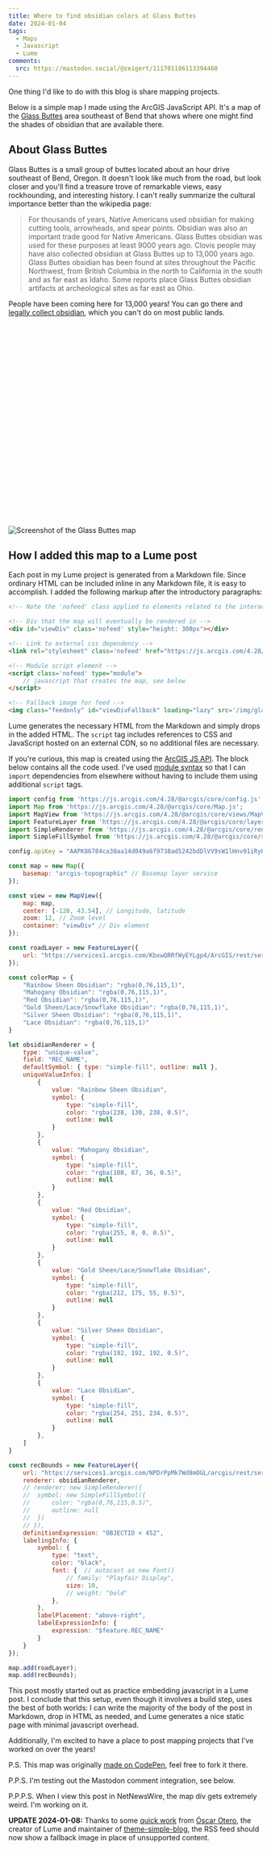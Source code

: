 ```yaml
---
title: Where to find obsidian colors at Glass Buttes
date: 2024-01-04
tags:
  - Maps
  - Javascript
  - Lume
comments:
  src: https://mastodon.social/@zeigert/111701186113394460
---
```


One thing I'd like to do with this blog is share mapping projects.

Below is a simple map I made using the ArcGIS JavaScript API. It's a map of the [Glass Buttes](https://en.wikipedia.org/wiki/Glass_Buttes) area southeast of Bend that shows where one might find the shades of obsidian that are available there.

<!--more-->

## About Glass Buttes

Glass Buttes is a small group of buttes located about an hour drive southeast of Bend, Oregon. It doesn't look like much from the road, but look closer and you'll find a treasure trove of remarkable views, easy rockhounding, and interesting history. I can't really summarize the cultural importance better than the wikipedia page:

> For thousands of years, Native Americans used obsidian for making cutting tools, arrowheads, and spear points. Obsidian was also an important trade good for Native Americans. Glass Buttes obsidian was used for these purposes at least 9000 years ago. Clovis people may have also collected obsidian at Glass Buttes up to 13,000 years ago. Glass Buttes obsidian has been found at sites throughout the Pacific Northwest, from British Columbia in the north to California in the south and as far east as Idaho. Some reports place Glass Buttes obsidian artifacts at archeological sites as far east as Ohio.

People have been coming here for 13,000 years! You can go there and [legally collect obsidian](https://www.fs.usda.gov/detail/deschutes/recreation/rocks-minerals/?cid=stelprdb5381935), which you can't do on most public lands.

<div id="viewDiv" style="height: 400px" class="nofeed"></div>

<link class="nofeed" rel="stylesheet" href="https://js.arcgis.com/4.28/@arcgis/core/assets/esri/themes/light/main.css">

<script class="nofeed" type="module">
    import config from 'https://js.arcgis.com/4.28/@arcgis/core/config.js'
    import Map from 'https://js.arcgis.com/4.28/@arcgis/core/Map.js';
    import MapView from 'https://js.arcgis.com/4.28/@arcgis/core/views/MapView.js';
    import FeatureLayer from 'https://js.arcgis.com/4.28/@arcgis/core/layers/FeatureLayer.js';
    import SimpleRenderer from 'https://js.arcgis.com/4.28/@arcgis/core/renderers/SimpleRenderer.js';
    import SimpleFillSymbol from 'https://js.arcgis.com/4.28/@arcgis/core/symbols/SimpleFillSymbol.js';

    // document.getElementById("viewDiv").style['height'] = '400px';
    // document.getElementById("viewDivFallback").style['display'] = 'none';

    config.apiKey = "AAPK86784ca30aa14d049a6f9738ad5242bdDlVV9sW1lHnv91iRyQ2z-BevguH-N6EE0rVZDLfL08h6fxsQPgNFMgviM1v4g5IL";

    const map = new Map({
        basemap: "arcgis-topographic" // Basemap layer service
    });

    const view = new MapView({
        map: map,
        center: [-120, 43.54], // Longitude, latitude
        zoom: 12, // Zoom level
        container: "viewDiv" // Div element
    });

    const roadLayer = new FeatureLayer({
        url: "https://services1.arcgis.com/KbxwQRRfWyEYLgp4/ArcGIS/rest/services/BLM_OR_Ground_Transportation_GTRN_Roads_Line_Hub/FeatureServer"
    });

    const colorMap = {
        "Rainbow Sheen Obsidian": "rgba(0,76,115,1)",
        "Mahogany Obsidian": "rgba(0,76,115,1)",
        "Red Obsidian": "rgba(0,76,115,1)",
        "Gold Sheen/Lace/Snowflake Obsidian": "rgba(0,76,115,1)",
        "Silver Sheen Obsidian": "rgba(0,76,115,1)",
        "Lace Obsidian": "rgba(0,76,115,1)"
    }

    let obsidianRenderer = {
        type: "unique-value",
        field: "REC_NAME",
        defaultSymbol: { type: "simple-fill", outline: null },
        uniqueValueInfos: [
            {
                value: "Rainbow Sheen Obsidian",
                symbol: {
                    type: "simple-fill",
                    color: "rgba(238, 130, 238, 0.5)",
                    outline: null
                }
            },
            {
                value: "Mahogany Obsidian",
                symbol: {
                    type: "simple-fill",
                    color: "rgba(108, 67, 36, 0.5)",
                    outline: null
                }
            },
            {
                value: "Red Obsidian",
                symbol: {
                    type: "simple-fill",
                    color: "rgba(255, 0, 0, 0.5)",
                    outline: null
                }
            },
            {
                value: "Gold Sheen/Lace/Snowflake Obsidian",
                symbol: {
                    type: "simple-fill",
                    color: "rgba(212, 175, 55, 0.5)",
                    outline: null
                }
            },
            {
                value: "Silver Sheen Obsidian",
                symbol: {
                    type: "simple-fill",
                    color: "rgba(192, 192, 192, 0.5)",
                    outline: null
                }
            },
            {
                value: "Lace Obsidian",
                symbol: {
                    type: "simple-fill",
                    color: "rgba(254, 251, 234, 0.5)",
                    outline: null
                }
            },
        ]
    }

    const recBounds = new FeatureLayer({
        url: "https://services1.arcgis.com/NPDrPpMk7Wd8mOGL/arcgis/rest/services/BLM_Recreation_Boundaries/FeatureServer",
        renderer: obsidianRenderer,
        // renderer: new SimpleRenderer({
        // 	symbol: new SimpleFillSymbol({
        // 		color: "rgba(0,76,115,0.5)",
        // 		outline: null
        // 	})
        // }),
        definitionExpression: "OBJECTID < 452",
        labelingInfo: {
            symbol: {
                type: "text",
                color: "black",
                font: {  // autocast as new Font()
                    // family: "Playfair Display",
                    size: 10,
                    // weight: "bold"
                },
            },
            labelPlacement: "above-right",
            labelExpressionInfo: {
                expression: "$feature.REC_NAME"
            }
        }
    });

    map.add(roadLayer);
    map.add(recBounds);
</script>

<img class="feedonly" id="viewDivFallback" loading="lazy" src='/img/glass-buttes-fallback.png' alt='Screenshot of the Glass Buttes map'>

## How I added this map to a Lume post

Each post in my Lume project is generated from a Markdown file. Since ordinary HTML can be included inline in any Markdown file, it is easy to accomplish. I added the following markup after the introductory paragraphs:

```html
<!-- Note the 'nofeed' class applied to elements related to the interactive map. This tells my instance of loom to remove these elements from generated feeds. -->

<!-- Div that the map will eventually be rendered in -->
<div id="viewDiv" class='nofeed' style="height: 300px"></div>

<!-- Link to external css dependency -->
<link rel="stylesheet" class='nofeed' href="https://js.arcgis.com/4.28/@arcgis/core/assets/esri/themes/light/main.css">

<!-- Module script element -->
<script class='nofeed' type="module">
    // javascript that creates the map, see below
</script>

<!-- Fallback image for feed -->
<img class="feedonly" id="viewDivFallback" loading="lazy" src='/img/glass-buttes-fallback.jpg' alt='Screenshot of the Glass Buttes map'>
```

Lume generates the necessary HTML from the Markdown and simply drops in the added HTML. The `script` tag includes references to CSS and JavaScript hosted on an external CDN, so no additional files are necessary.

If you're curious, this map is created using the [ArcGIS JS API](https://developers.arcgis.com/javascript/latest/). The block below contains all the code used. I've used [module syntax](https://developer.mozilla.org/en-US/docs/Web/JavaScript/Guide/Modules) so that I can `import` dependencies from elsewhere without having to include them using additional `script` tags.

```js
import config from 'https://js.arcgis.com/4.28/@arcgis/core/config.js'
import Map from 'https://js.arcgis.com/4.28/@arcgis/core/Map.js';
import MapView from 'https://js.arcgis.com/4.28/@arcgis/core/views/MapView.js';
import FeatureLayer from 'https://js.arcgis.com/4.28/@arcgis/core/layers/FeatureLayer.js';
import SimpleRenderer from 'https://js.arcgis.com/4.28/@arcgis/core/renderers/SimpleRenderer.js';
import SimpleFillSymbol from 'https://js.arcgis.com/4.28/@arcgis/core/symbols/SimpleFillSymbol.js';

config.apiKey = "AAPK86784ca30aa14d049a6f9738ad5242bdDlVV9sW1lHnv91iRyQ2z-BevguH-N6EE0rVZDLfL08h6fxsQPgNFMgviM1v4g5IL";

const map = new Map({
	basemap: "arcgis-topographic" // Basemap layer service
});

const view = new MapView({
	map: map,
	center: [-120, 43.54], // Longitude, latitude
	zoom: 12, // Zoom level
	container: "viewDiv" // Div element
});

const roadLayer = new FeatureLayer({
	url: "https://services1.arcgis.com/KbxwQRRfWyEYLgp4/ArcGIS/rest/services/BLM_OR_Ground_Transportation_GTRN_Roads_Line_Hub/FeatureServer"
});

const colorMap = {
	"Rainbow Sheen Obsidian": "rgba(0,76,115,1)",
	"Mahogany Obsidian": "rgba(0,76,115,1)",
	"Red Obsidian": "rgba(0,76,115,1)",
	"Gold Sheen/Lace/Snowflake Obsidian": "rgba(0,76,115,1)",
	"Silver Sheen Obsidian": "rgba(0,76,115,1)",
	"Lace Obsidian": "rgba(0,76,115,1)"
}

let obsidianRenderer = {
	type: "unique-value",
	field: "REC_NAME",
	defaultSymbol: { type: "simple-fill", outline: null },
	uniqueValueInfos: [
		{
			value: "Rainbow Sheen Obsidian",
			symbol: {
				type: "simple-fill",
				color: "rgba(238, 130, 238, 0.5)",
				outline: null
			}
		},
		{
			value: "Mahogany Obsidian",
			symbol: {
				type: "simple-fill",
				color: "rgba(108, 67, 36, 0.5)",
				outline: null
			}
		},
		{
			value: "Red Obsidian",
			symbol: {
				type: "simple-fill",
				color: "rgba(255, 0, 0, 0.5)",
				outline: null
			}
		},
		{
			value: "Gold Sheen/Lace/Snowflake Obsidian",
			symbol: {
				type: "simple-fill",
				color: "rgba(212, 175, 55, 0.5)",
				outline: null
			}
		},
		{
			value: "Silver Sheen Obsidian",
			symbol: {
				type: "simple-fill",
				color: "rgba(192, 192, 192, 0.5)",
				outline: null
			}
		},
		{
			value: "Lace Obsidian",
			symbol: {
				type: "simple-fill",
				color: "rgba(254, 251, 234, 0.5)",
				outline: null
			}
		},
	]
}

const recBounds = new FeatureLayer({
	url: "https://services1.arcgis.com/NPDrPpMk7Wd8mOGL/arcgis/rest/services/BLM_Recreation_Boundaries/FeatureServer",
	renderer: obsidianRenderer,
	// renderer: new SimpleRenderer({
	// 	symbol: new SimpleFillSymbol({
	// 		color: "rgba(0,76,115,0.5)",
	// 		outline: null
	// 	})
	// }),
	definitionExpression: "OBJECTID < 452",
	labelingInfo: {
		symbol: {
			type: "text",
			color: "black",
			font: {  // autocast as new Font()
				// family: "Playfair Display",
				size: 10,
				// weight: "bold"
			},
		},
		labelPlacement: "above-right",
		labelExpressionInfo: {
			expression: "$feature.REC_NAME"
		}
	}
});

map.add(roadLayer);
map.add(recBounds);
```

This post mostly started out as practice embedding javascript in a Lume post. I conclude that this setup, even though it involves a build step, uses the best of both worlds: I can write the majority of the body of the post in Markdown, drop in HTML as needed, and Lume generates a nice static page with minimal javascript overhead.

Additionally, I'm excited to have a place to post mapping projects that I've worked on over the years!

P.S. This map was originally [made on CodePen](https://codepen.io/ajzeigert/pen/OJzMQvB), feel free to fork it there.

P.P.S. I'm testing out the Mastodon comment integration, see below.

P.P.P.S. When I view this post in NetNewsWire, the map div gets extremely weird. I'm working on it.

**UPDATE 2024-01-08:** Thanks to some [quick work](https://github.com/lumeland/lume/discussions/548) from [Óscar Otero](https://mastodon.gal/@misteroom), the creator of Lume and maintainer of [theme-simple-blog](https://github.com/lumeland/theme-simple-blog), the RSS feed should now show a fallback image in place of unsupported content.
